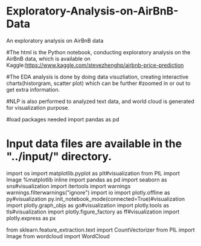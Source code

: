 # Exploratory-Analysis-on-AirBnB-Data
An exploratory analysis on AirBnB data 

#The html is the Python notebook, conducting exploratory analysis on the AirBnB data, which is available on Kaggle:https://www.kaggle.com/stevezhenghp/airbnb-price-prediction

#The EDA analysis is done by doing data visuzliation, creating interactive charts(historgram, scatter plot) which can be further
#zoomed in or out to get extra information.

#NLP is also performed to analyzed text data, and world cloud is generated for visualization purpose.

#load packages needed
import pandas as pd 
# Input data files are available in the "../input/" directory.
import os
import matplotlib.pyplot as plt#visualization
from PIL import  Image
%matplotlib inline
import pandas as pd
import seaborn as sns#visualization
import itertools
import warnings
warnings.filterwarnings("ignore")
import io
import plotly.offline as py#visualization
py.init_notebook_mode(connected=True)#visualization
import plotly.graph_objs as go#visualization
import plotly.tools as tls#visualization
import plotly.figure_factory as ff#visualization
import plotly.express as px

from sklearn.feature_extraction.text import CountVectorizer
from PIL import Image
from wordcloud import WordCloud
